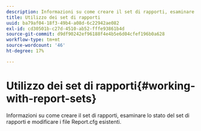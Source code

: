 ```yaml
---
description: Informazioni su come creare il set di rapporti, esaminare lo stato del set di rapporti e modificare i file Report.cfg esistenti.
title: Utilizzo dei set di rapporti
uuid: ba79af04-18f3-49b4-a08d-6c22942ae082
exl-id: cd30501b-c27d-4510-ab52-fffe93861b4d
source-git-commit: d9df90242ef96188f4e4b5e6d04cfef196b0a628
workflow-type: tm+mt
source-wordcount: '46'
ht-degree: 17%

---
```


# Utilizzo dei set di rapporti{#working-with-report-sets}

Informazioni su come creare il set di rapporti, esaminare lo stato del set di rapporti e modificare i file Report.cfg esistenti.
